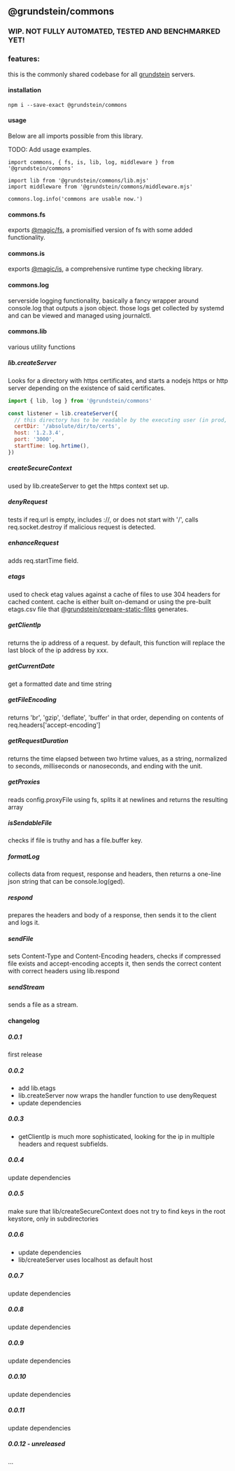 ## @grundstein/commons

### WIP. NOT FULLY AUTOMATED, TESTED AND BENCHMARKED YET!

### features:

this is the commonly shared codebase for all [grundstein](https://grundstein.it) servers.

#### installation

```
npm i --save-exact @grundstein/commons
```

#### usage

Below are all imports possible from this library.

TODO: Add usage examples.

```
import commons, { fs, is, lib, log, middleware } from '@grundstein/commons'

import lib from '@grundstein/commons/lib.mjs'
import middleware from '@grundstein/commons/middleware.mjs'

commons.log.info('commons are usable now.')
```

#### commons.fs

exports [@magic/fs](https://magic.github.io/fs/), a promisified version of fs with some added functionality.

#### commons.is

exports [@magic/is](https://magic/github.io/is/), a comprehensive runtime type checking library.

#### commons.log

serverside logging functionality, basically a fancy wrapper around console.log that outputs a json object.
those logs get collected by systemd and can be viewed and managed using journalctl.

#### commons.lib

various utility functions

##### lib.createServer

Looks for a directory with https certificates,
and starts a nodejs https or http server depending on the existence of said certificates.

```js
import { lib, log } from '@grundstein/commons'

const listener = lib.createServer({
  // this directory has to be readable by the executing user (in prod, this is "grundstein")
  certDir: '/absolute/dir/to/certs',
  host: '1.2.3.4',
  port: '3000',
  startTime: log.hrtime(),
})
```

##### createSecureContext

used by lib.createServer to get the https context set up.

##### denyRequest

tests if req.url is empty, includes ://, or does not start with '/',
calls req.socket.destroy if malicious request is detected.

##### enhanceRequest

adds req.startTime field.

##### etags

used to check etag values against a cache of files to use 304 headers for cached content.
cache is either built on-demand or using the pre-built etags.csv file that
[@grundstein/prepare-static-files](https://github.com/grundstein/prepare-static-files)
generates.

##### getClientIp

returns the ip address of a request.
by default, this function will replace the last block of the ip address by xxx.

##### getCurrentDate

get a formatted date and time string

##### getFileEncoding

returns 'br', 'gzip', 'deflate', 'buffer' in that order,
depending on contents of req.headers['accept-encoding']

##### getRequestDuration

returns the time elapsed between two hrtime values,
as a string, normalized to *s*econds, *m*illi*s*econds or *n*ano*s*econds,
and ending with the unit.

##### getProxies

reads config.proxyFile using fs, splits it at newlines and returns the resulting array

##### isSendableFile

checks if file is truthy and has a file.buffer key.

##### formatLog

collects data from request, response and headers, then returns a one-line json string that can be console.log(ged).

##### respond

prepares the headers and body of a response, then sends it to the client and logs it.

##### sendFile

sets Content-Type and Content-Encoding headers,
checks if compressed file exists and accept-encoding accepts it,
then sends the correct content with correct headers using lib.respond

##### sendStream

sends a file as a stream.

#### changelog

##### 0.0.1

first release

##### 0.0.2

- add lib.etags
- lib.createServer now wraps the handler function to use denyRequest
- update dependencies

##### 0.0.3

- getClientIp is much more sophisticated, looking for the ip in multiple headers and request subfields.

##### 0.0.4

update dependencies

##### 0.0.5

make sure that lib/createSecureContext does not try to find keys in the root keystore, only in subdirectories

##### 0.0.6

- update dependencies
- lib/createServer uses localhost as default host

##### 0.0.7

update dependencies

##### 0.0.8

update dependencies

##### 0.0.9

update dependencies

##### 0.0.10

update dependencies

##### 0.0.11

update dependencies

##### 0.0.12 - unreleased

...
